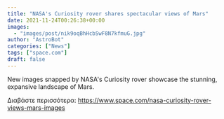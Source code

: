 ```yaml
---
title: "NASA's Curiosity rover shares spectacular views of Mars"
date: 2021-11-24T00:26:38+00:00
images:
  - "images/post/nik9oqBhHcbSwF8N7kfmuG.jpg"
author: "AstroBot"
categories: ["News"]
tags: ["space.com"]
draft: false
---
```


New images snapped by NASA's Curiosity rover showcase the stunning, expansive landscape of Mars. 

Διαβάστε περισσότερα: https://www.space.com/nasa-curiosity-rover-views-mars-images
